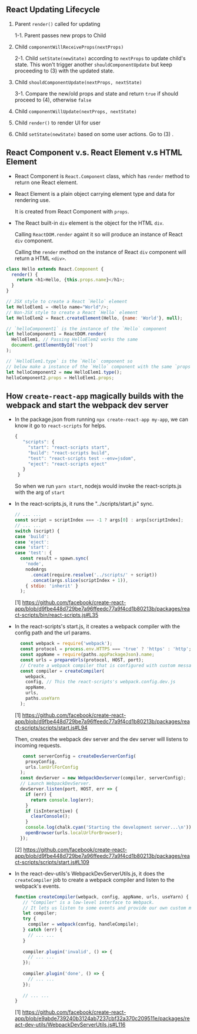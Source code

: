 ## React Updating Lifecycle

1. Parent `render()` called for updating

   1-1. Parent passes new props to Child

2. Child `componentWillReceiveProps(nextProps)`

   2-1. Child `setState(newState)` according to `nextProps` to update child's state. This won't trigger another `shouldComponentUpdate` but keep proceeding to (3) with the updated state.

3. Child `shouldComponentUpdate(nextProps, nextState)`
   
   3-1. Compare the new/old props and state and return `true` if should proceed to (4), otherwise `false`

4. Child `componentWillUpdate(nextProps, nextState)`

5. Child `render()` to render UI for user

6. Child `setState(newState)` based on some user actions. Go to (3) .


## React Component v.s. React Element v.s HTML Element

* React Component is `React.Component` class, which has `render` method to return one React element.

* React Element is a plain object carrying element type and data for rendering use. 

  It is created from React Component with `props`.

* The React built-in `div` element is the object for the HTML `div`.
  
  Calling `ReactDOM.render` againt it so will produce an instance of React `div` component.
  
  Calling the `render` method on the instance of React `div` component will return a HTML `<div>`.
  

```js
class Hello extends React.Component {
  render() {
    return <h1>Hello, {this.props.name}</h1>;
  }
}

// JSX style to create a React `Hello` element
let HelloElem1 = <Hello name="World"/>;
// Non-JSX style to create a React `Hello` element
let HelloElem2 = React.createElement(Hello, {name: 'World'}, null);

// `helloComponent1` is the instance of the `Hello` component
let helloComponent1 = ReactDOM.render(
  HelloElem1, // Passing HelloElem2 works the same 
  document.getElementById('root')
);

// `HelloElem1.type` is the `Hello` component so 
// below make a instance of the `Hello` component with the same `props` too.
let helloComponent2 = new HelloElem1.type();
helloComponent2.props = HelloElem1.props;
```


## How `create-react-app` magically builds with the webpack and start the webpack dev server

* In the package.json from running `npx create-react-app my-app`, we can know it go to `react-scripts` for helps.
  ```js
  {
     "scripts": {
       "start": "react-scripts start",
       "build": "react-scripts build",
       "test": "react-scripts test --env=jsdom",
       "eject": "react-scripts eject"
     }
   }
  ```
  So when we run `yarn start`, nodejs would invoke the react-scripts.js with the arg of `start`
  
* In the react-scripts.js, it runs the "../scripts/start.js" sync.
  ```js
  // ... ...
  const script = scriptIndex === -1 ? args[0] : args[scriptIndex];
  // ... ...
  switch (script) {
  case 'build':
  case 'eject':
  case 'start':
  case 'test': {
    const result = spawn.sync(
      'node',
      nodeArgs
        .concat(require.resolve('../scripts/' + script))
        .concat(args.slice(scriptIndex + 1)),
      { stdio: 'inherit' }
    );
  ```
  [1] https://github.com/facebook/create-react-app/blob/d9fbe448d729be7a96ffeedc77a9f4cd1b80213b/packages/react-scripts/bin/react-scripts.js#L35
  
* In the react-scripts's start.js, it creates a webpack compiler with the config path and the url params.
  ```js
    const webpack = require('webpack');
    const protocol = process.env.HTTPS === 'true' ? 'https' : 'http';
    const appName = require(paths.appPackageJson).name;
    const urls = prepareUrls(protocol, HOST, port);
    // Create a webpack compiler that is configured with custom messages.
    const compiler = createCompiler(
      webpack,
      config, // This the react-scripts's webpack.config.dev.js
      appName,
      urls,
      paths.useYarn
    );
  ```
  [1] https://github.com/facebook/create-react-app/blob/d9fbe448d729be7a96ffeedc77a9f4cd1b80213b/packages/react-scripts/scripts/start.js#L94
  
  Then, creates the webpack dev server and the dev server will listens to incoming requests.
  ```js
     const serverConfig = createDevServerConfig(
      proxyConfig,
      urls.lanUrlForConfig
    );
    const devServer = new WebpackDevServer(compiler, serverConfig);
    // Launch WebpackDevServer.
    devServer.listen(port, HOST, err => {
      if (err) {
        return console.log(err);
      }
      if (isInteractive) {
        clearConsole();
      }
      console.log(chalk.cyan('Starting the development server...\n'));
      openBrowser(urls.localUrlForBrowser);
    });
  ```
  [2] https://github.com/facebook/create-react-app/blob/d9fbe448d729be7a96ffeedc77a9f4cd1b80213b/packages/react-scripts/scripts/start.js#L109

* In the react-dev-utils's WebpackDevServerUtils.js, it does the `createCompiler` job to create a webpack compiler and listen to the webpack's events.
  ```js
  function createCompiler(webpack, config, appName, urls, useYarn) {
     // "Compiler" is a low-level interface to Webpack.
     // It lets us listen to some events and provide our own custom messages.
     let compiler;
     try {
       compiler = webpack(config, handleCompile);
     } catch (err) {
       // ... ...
     }
     
     compiler.plugin('invalid', () => {
       // ... ...
     });
     
     compiler.plugin('done', () => {
       // ... ...
     });
     
     // ... ...
  }
  ```
  [1] https://github.com/facebook/create-react-app/blob/e9abde739240b3124ab7237cbf32a370c209511e/packages/react-dev-utils/WebpackDevServerUtils.js#L116
